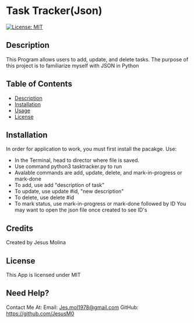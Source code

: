# Task Tracker(Json)
[![License: MIT](https://img.shields.io/badge/License-MIT-yellow.svg)](https://opensource.org/licenses/MIT)

## Description
This Program allows users to add, update, and delete tasks. The purpose of this project is to familiarize myself with JSON in Python

## **Table of Contents**
* [Description](#Description)
* [Installation](#Installation)
* [Usage](#Usage)
* [License](#License)

## Installation 
In order for application to work, you must first install the pacakge. Use:
* In the Terminal, head to director where file is saved.
* Use command python3 tasktracker.py to run
* Avalable commands are add, update, delete, and mark-in-progress or mark-done
* To add, use add "description of task"
* To update, use update #id, "new description"
* To delete, use delete #id
* To mark status, use mark-in-progress or mark-done followed by ID
You may want to open the json file once created to see ID's

## Credits
Created by Jesus Molina

## License
This App is licensed under MIT

## Need Help?
Contact Me At:
Email: Jes.mol1978@gmail.com
GitHub: https://github.com/JesusM0
